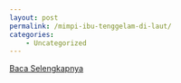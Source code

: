 ```yaml
---
layout: post
permalink: /mimpi-ibu-tenggelam-di-laut/
categories:
    - Uncategorized
---
```


[Baca Selengkapnya](/04)